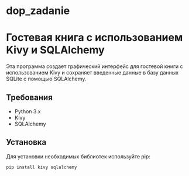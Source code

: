 # dop_zadanie

# Гостевая книга с использованием Kivy и SQLAlchemy

Эта программа создает графический интерфейс для гостевой книги с использованием Kivy и сохраняет введенные данные в базу данных SQLite с помощью SQLAlchemy.

## Требования

- Python 3.x
- Kivy
- SQLAlchemy

## Установка

Для установки необходимых библиотек используйте pip:

```bash
pip install kivy sqlalchemy
